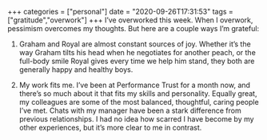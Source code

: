 +++
categories = ["personal"]
date = "2020-09-26T17:31:53"
tags = ["gratitude","overwork"]
+++
I’ve overworked this week. When I overwork, pessimism overcomes my thoughts. But here are a couple ways I’m grateful:

1. Graham and Royal are almost constant sources of joy. Whether it’s the way Graham tilts his head when he negotiates for another peach, or the full-body smile Royal gives every time we help him stand, they both are generally happy and healthy boys.

2. My work fits me. I’ve been at Performance Trust for a month now, and there’s so much about it that fits my skills and personality. Equally great, my colleagues are some of the most balanced, thoughtful, caring people I’ve met. Chats with my manager have been a stark difference from previous relationships. I had no idea how scarred I have become by my other experiences, but it’s more clear to me in contrast.
